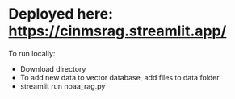 # Deployed here: https://cinmsrag.streamlit.app/

To run locally:
  - Download directory
  - To add new data to vector database, add files to data folder
  - streamlit run noaa_rag.py
